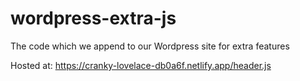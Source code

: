 # wordpress-extra-js
The code which we append to our Wordpress site for extra features

Hosted at: https://cranky-lovelace-db0a6f.netlify.app/header.js
